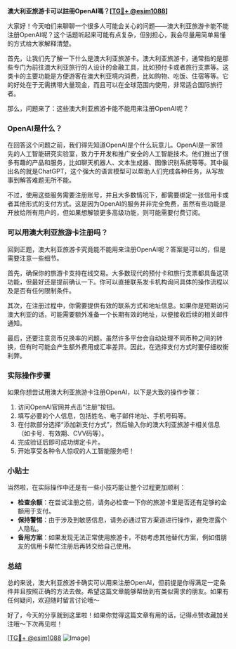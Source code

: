 **澳大利亚旅游卡可以註冊OpenAI嗎？[[TG💪+ @esim1088](https://t.me/s/esim1088)]**

大家好！今天咱们来聊聊一个很多人可能会关心的问题——澳大利亚旅游卡能不能注册OpenAI呢？这个话题听起来可能有点复杂，但别担心，我会尽量用简单易懂的方式给大家解释清楚。

首先，让我们先了解一下什么是澳大利亚旅游卡。澳大利亚旅游卡，通常指的是那些专门为前往澳大利亚旅行的人设计的金融工具，比如预付卡或者旅行支票等。这类卡的主要功能是方便游客在澳大利亚境内消费，比如购物、吃饭、住宿等等。它的好处在于无需携带大量现金，而且可以在全球范围内使用，非常适合国际旅行者。

那么，问题来了：这些澳大利亚旅游卡能不能用来注册OpenAI呢？

### OpenAI是什么？

在回答这个问题之前，我们得先知道OpenAI是个什么玩意儿。OpenAI是一家领先的人工智能研究实验室，致力于开发和推广安全的人工智能技术。他们推出了很多有趣的产品和服务，比如聊天机器人、文本生成器、图像识别系统等等。其中最出名的就是ChatGPT，这个强大的语言模型可以帮助人们完成各种任务，从写故事到解答难题无所不能。

不过，使用这些服务需要注册账号，并且大多数情况下，都需要绑定一张信用卡或者其他形式的支付方式。这是因为OpenAI的服务并非完全免费，虽然有些功能是开放给所有用户的，但如果想解锁更多高级功能，则可能需要付费订阅。

### 可以用澳大利亚旅游卡注册吗？

回到正题，澳大利亚旅游卡究竟能不能用来注册OpenAI呢？答案是可以的，但是需要注意一些细节。

首先，确保你的旅游卡支持在线交易。大多数现代的预付卡和旅行支票都具备这项功能，但最好还是提前确认一下。你可以直接联系发卡机构询问具体的操作流程以及是否有任何限制条件。

其次，在注册过程中，你需要提供有效的联系方式和地址信息。如果你是短期访问澳大利亚的话，可能需要额外准备一个长期有效的地址，以便接收后续的相关邮件通知。

最后，还要注意货币兑换率的问题。虽然许多平台会自动处理不同币种之间的转换，但有时可能会产生额外费用或汇率差异。因此，在选择支付方式时要仔细权衡利弊。

### 实际操作步骤

如果你想尝试用澳大利亚旅游卡注册OpenAI，以下是大致的操作步骤：

1. 访问OpenAI官网并点击“注册”按钮。
2. 填写必要的个人信息，包括姓名、电子邮件地址、手机号码等。
3. 在付款部分选择“添加新支付方式”，然后输入你的澳大利亚旅游卡相关信息（如卡号、有效期、CVV码等）。
4. 完成验证后即可成功绑定卡片。
5. 开始享受各种令人惊叹的人工智能服务吧！

### 小贴士

当然啦，在实际操作中还是有一些小技巧能让整个过程更加顺利：

- **检查余额**：在尝试注册之前，请务必检查一下你的旅游卡里是否还有足够的金额用于支付。
- **保持警惕**：由于涉及到敏感信息，请务必通过官方渠道进行操作，避免泄露个人隐私。
- **备用方案**：如果发现无法正常使用旅游卡，不妨考虑其他替代方案，例如借朋友的信用卡帮忙注册后再转交给自己使用。

### 总结

总的来说，澳大利亚旅游卡确实可以用来注册OpenAI，但前提是你得满足一定条件并且按照正确的方法去做。希望这篇文章能够帮助到有类似需求的朋友。如果有任何疑问，欢迎随时留言讨论哦～

好了，今天的分享就到这里啦！如果你觉得这篇文章有用的话，记得点赞收藏加关注哦～下次再见啦！

[[TG💪+ @esim1088](https://t.me/s/esim1088) ![Image](https://i.postimg.cc/4NQfJmqS/Snipaste-2025-05-13-00-14-12.png)]